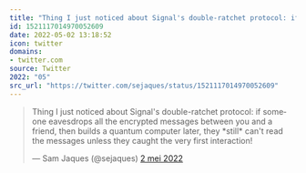 ```yaml
---
title: "Thing I just noticed about Signal's double-ratchet protocol: if someone eavesdrops all the encrypted..."
id: 1521117014970052609
date: 2022-05-02 13:18:52
icon: twitter
domains:
- twitter.com
source: Twitter
2022: "05"
src_url: "https://twitter.com/sejaques/status/1521117014970052609"
---
```

<blockquote class="twitter-tweet" data-lang="nl" data-dnt="true"><p lang="en" dir="ltr">Thing I just noticed about Signal&#39;s double-ratchet protocol: if someone eavesdrops all the encrypted messages between you and a friend, then builds a quantum computer later, they *still* can&#39;t read the messages unless they caught the very first interaction!</p>&mdash; Sam Jaques (@sejaques) <a href="https://twitter.com/sejaques/status/1521117014970052609?ref_src=twsrc%5Etfw">2 mei 2022</a></blockquote>
<script async src="https://platform.twitter.com/widgets.js" charset="utf-8"></script>

